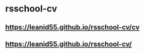 # rsschool-cv
## https://leanid55.github.io/rsschool-cv/cv
## https://leanid55.github.io/rsschool-cv/
